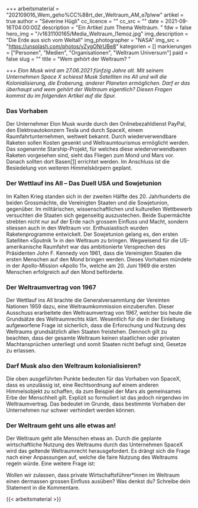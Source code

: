 +++
arbeitsmaterial = "202109016_Wem_geho%CC%88rt_der_Weltraum_AM_e7plww"
artikel = true
author = "Séverine Hügli"
cc_licence = ""
cc_src = ""
date = 2021-09-16T04:00:00Z
description = "Ein Artikel zum Thema Weltraum. "
fdw = false
hero_img = "/v1631100165/Media_Weltraum_l1emoz.jpg"
img_description = "Die Erde aus sich vom Weltall"
img_photographer = "NASA"
img_src = "https://unsplash.com/photos/yZygONrUBe8"
kategorien = []
markierungen = ["Personen", "Medien", "Organisationen", "Weltraum Universum"]
paid = false
slug = ""
title = "Wem gehört der Weltraum? "

+++
_Elon Musk wird am 27.06.2021 fünfzig Jahre alt. Mit seinem Unternehmen Space X schiesst Musk Satelliten ins All und will die Kolonialisierung, die Eroberung, anderer Planeten ermöglichen. Darf er das überhaupt und wem gehört der Weltraum eigentlich? Diesen Fragen kommst du im folgenden Artikel auf die Spur._

### Das Vorhaben

Der Unternehmer Elon Musk wurde durch den Onlinebezahldienst PayPal, den Elektroautokonzern Tesla und durch SpaceX, einem Raumfahrtunternehmen, weltweit bekannt. Durch wiederverwendbare Raketen sollen Kosten gesenkt und Weltraumtourismus ermöglicht werden. Das sogenannte Starship-Projekt, für welches diese wiederverwendbaren Raketen vorgesehen sind, sieht das Fliegen zum Mond und Mars vor. Danach sollten dort Basen[\[1\]](#_msocom_1) errichtet werden. Im Anschluss ist die Besiedelung von weiteren Himmelskörpern geplant.

### Der Wettlauf ins All – Das Duell USA und Sowjetunion

Im Kalten Krieg standen sich in der zweiten Hälfte des 20. Jahrhunderts die beiden  Grossmächte, die Vereinigten Staaten und die Sowjetunion, gegenüber. Im militärischen, wissenschaftlichen und kulturellen Wettbewerb versuchten die Staaten sich gegenseitig auszustechen. Beide Supermächte strebten nicht nur auf der Erde nach grossem Einfluss und Macht, sondern stiessen auch in den Weltraum vor. Enthusiastisch wurden Raketenprogramme entwickelt. Der Sowjetunion gelang es, den ersten Satelliten «Sputnik 1» in den Weltraum zu bringen. Wegweisend für die US-amerikanische Raumfahrt war das ambitionierte Versprechen des Präsidenten John F. Kennedy von 1961, dass die Vereinigten Staaten die ersten Menschen auf den Mond bringen werden. Dieses Vorhaben mündete in der Apollo-Mission «Apollo 11», welche am 20. Juni 1969 die ersten Menschen erfolgreich auf den Mond beförderte.

### Der Weltraumvertrag von 1967

Der Wettlauf ins All brachte die Generalversammlung der Vereinten Nationen 1959 dazu,  eine Weltraumkommission einzuberufen. Dieser Ausschuss erarbeitete den Weltraumvertrag von 1967, welcher bis heute die Grundsätze des Weltraumrechts klärt. Wesentlich für die in der Einleitung aufgeworfene Frage ist sicherlich, dass die Erforschung und Nutzung des Weltraums grundsätzlich allen Staaten freistehen. Dennoch gilt zu beachten, dass der gesamte Weltraum keinen staatlichen oder privaten Machtansprüchen unterliegt und somit Staaten nicht befugt sind, Gesetze zu erlassen.

### Darf Musk also den Weltraum kolonialisieren?

Die oben ausgeführten Punkte bedeuten für das Vorhaben von SpaceX, dass es unzulässig ist, eine Rechtsordnung auf einem anderen Himmelsobjekt zu schaffen, da zum Beispiel der Mars als gemeinsames Erbe der Menschheit gilt. Explizit so formuliert ist das jedoch nirgendwo im Weltraumvertrag. Das bedeutet im Grunde, dass bestimmte Vorhaben der Unternehmen nur schwer verhindert werden können.

### Der Weltraum geht uns alle etwas an!

Der Weltraum geht alle Menschen etwas an. Durch die geplante wirtschaftliche Nutzung des Weltraums durch das Unternehmen SpaceX wird das geltende Weltraumrecht herausgefordert. Es drängt sich die Frage nach einer Anpassungen auf, welche die faire Nutzung des Weltraums regeln würde. Eine weitere Frage ist:

Wollen wir zulassen, dass private Wirtschaftsführer*innen im Weltraum einen dermassen grossen Einfluss ausüben? Was denkst du? Schreibe dein Statement in die Kommentare.




{{< arbeitsmaterial >}}

